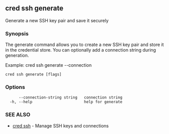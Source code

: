 ## cred ssh generate

Generate a new SSH key pair and save it securely

### Synopsis

The generate command allows you to create a new SSH key pair and store it
in the credential store. You can optionally add a connection string during generation.

Example:
  cred ssh generate <key-name> --connection <connection-string>

```
cred ssh generate [flags]
```

### Options

```
      --connection-string string   connection string
  -h, --help                       help for generate
```

### SEE ALSO

* [cred ssh](cred_ssh.md)	 - Manage SSH keys and connections

